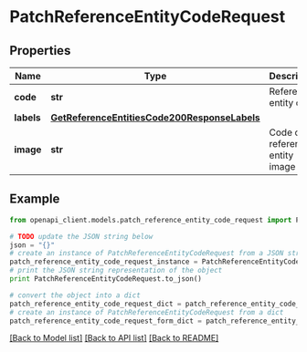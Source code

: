 # PatchReferenceEntityCodeRequest


## Properties
Name | Type | Description | Notes
------------ | ------------- | ------------- | -------------
**code** | **str** | Reference entity code | 
**labels** | [**GetReferenceEntitiesCode200ResponseLabels**](GetReferenceEntitiesCode200ResponseLabels.md) |  | [optional] 
**image** | **str** | Code of the reference entity image | [optional] [default to 'null']

## Example

```python
from openapi_client.models.patch_reference_entity_code_request import PatchReferenceEntityCodeRequest

# TODO update the JSON string below
json = "{}"
# create an instance of PatchReferenceEntityCodeRequest from a JSON string
patch_reference_entity_code_request_instance = PatchReferenceEntityCodeRequest.from_json(json)
# print the JSON string representation of the object
print PatchReferenceEntityCodeRequest.to_json()

# convert the object into a dict
patch_reference_entity_code_request_dict = patch_reference_entity_code_request_instance.to_dict()
# create an instance of PatchReferenceEntityCodeRequest from a dict
patch_reference_entity_code_request_form_dict = patch_reference_entity_code_request.from_dict(patch_reference_entity_code_request_dict)
```
[[Back to Model list]](../README.md#documentation-for-models) [[Back to API list]](../README.md#documentation-for-api-endpoints) [[Back to README]](../README.md)


